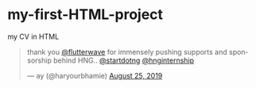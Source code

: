 # my-first-HTML-project
my CV in HTML
<blockquote class="twitter-tweet"><p lang="en" dir="ltr">thank you <a href="https://twitter.com/flutterwave?ref_src=twsrc%5Etfw">@flutterwave</a> for immensely pushing supports and sponsorship behind HNG.. <a href="https://twitter.com/startdotng?ref_src=twsrc%5Etfw">@startdotng</a> <a href="https://twitter.com/hnginternship?ref_src=twsrc%5Etfw">@hnginternship</a></p>&mdash; ay (@haryourbhamie) <a href="https://twitter.com/haryourbhamie/status/1165661740576780288?ref_src=twsrc%5Etfw">August 25, 2019</a></blockquote> <script async src="https://platform.twitter.com/widgets.js" charset="utf-8"></script>
